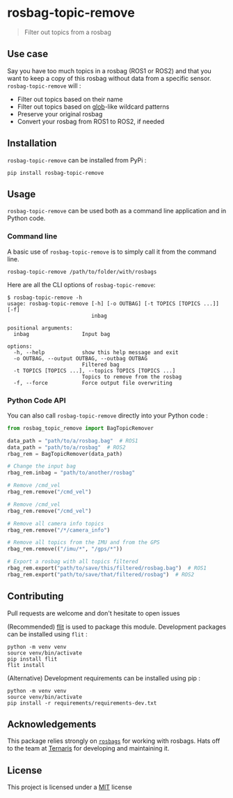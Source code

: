 # rosbag-topic-remove

> Filter out topics from a rosbag

## Use case

Say you have too much topics in a rosbag (ROS1 or ROS2) and that you want to keep a copy of this rosbag without data from a specific sensor. `rosbag-topic-remove` will :

* Filter out topics based on their name
* Filter out topics based on [glob](https://en.wikipedia.org/wiki/Glob_(programming))-like wildcard patterns
* Preserve your original rosbag
* Convert your rosbag from ROS1 to ROS2, if needed

## Installation

`rosbag-topic-remove` can be installed from PyPi :

```console
pip install rosbag-topic-remove
```

## Usage

`rosbag-topic-remove` can be used both as a command line application and in Python code.

### Command line

A basic use of `rosbag-topic-remove` is to simply call it from the command line.

```console
rosbag-topic-remove /path/to/folder/with/rosbags
```

Here are all the CLI options of `rosbag-topic-remove`:

```console
$ rosbag-topic-remove -h
usage: rosbag-topic-remove [-h] [-o OUTBAG] [-t TOPICS [TOPICS ...]] [-f]
                           inbag

positional arguments:
  inbag                 Input bag

options:
  -h, --help            show this help message and exit
  -o OUTBAG, --output OUTBAG, --outbag OUTBAG
                        Filtered bag
  -t TOPICS [TOPICS ...], --topics TOPICS [TOPICS ...]
                        Topics to remove from the rosbag
  -f, --force           Force output file overwriting

```

### Python Code API

You can also call `rosbag-topic-remove` directly into your Python code :

```py
from rosbag_topic_remove import BagTopicRemover

data_path = "path/to/a/rosbag.bag"  # ROS1
data_path = "path/to/a/rosbag"  # ROS2
rbag_rem = BagTopicRemover(data_path)

# Change the input bag
rbag_rem.inbag = "path/to/another/rosbag"

# Remove /cmd_vel
rbag_rem.remove("/cmd_vel")

# Remove /cmd_vel
rbag_rem.remove("/cmd_vel")

# Remove all camera info topics
rbag_rem.remove("/*/camera_info")

# Remove all topics from the IMU and from the GPS
rbag_rem.remove(("/imu/*", "/gps/*"))

# Export a rosbag with all topics filtered
rbag_rem.export("path/to/save/this/filtered/rosbag.bag")  # ROS1
rbag_rem.export("path/to/save/that/filtered/rosbag")  # ROS2
```

## Contributing

Pull requests are welcome and don't hesitate to open issues

(Recommended) [flit](https://flit.pypa.io) is used to package this module. Development packages can be installed using `flit` :

```console
python -m venv venv
source venv/bin/activate
pip install flit
flit install
```

(Alternative) Development requirements can be installed using pip :

```console
python -m venv venv
source venv/bin/activate
pip install -r requirements/requirements-dev.txt
```

## Acknowledgements

This package relies strongly on [`rosbags`](https://ternaris.gitlab.io/rosbags) for working with rosbags. Hats off to the team at [Ternaris](https://ternaris.com) for developing and maintaining it.

## License

This project is licensed under a [MIT](LICENSE) license
